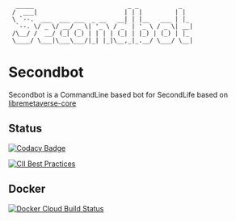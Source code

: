 ```
  _____                          _ _           _
 /  ___|                        | | |         | |
 \ `--.  ___  ___ ___  _ __   __| | |__   ___ | |_
  `--. \/ _ \/ __/ _ \| '_ \ / _` | '_ \ / _ \| __|
 /\__/ /  __/ (_| (_) | | | | (_| | |_) | (_) | |_
 \____/ \___|\___\___/|_| |_|\__,_|_.__/ \___/ \__|
```
Secondbot
===============
Secondbot is a CommandLine based bot for SecondLife based on [libremetaverse-core](https://github.com/Madpeterz/libremetaverse-core)

Status
---------------
[![Codacy Badge](https://api.codacy.com/project/badge/Grade/1945bad2070d4421adc9c6266dadb237)](https://www.codacy.com/manual/madpeter/SecondBot?utm_source=github.com&amp;utm_medium=referral&amp;utm_content=Madpeterz/SecondBot&amp;utm_campaign=Badge_Grade)

[![CII Best Practices](https://bestpractices.coreinfrastructure.org/projects/3765/badge)](https://bestpractices.coreinfrastructure.org/projects/3765)

Docker
---------------
[![Docker Cloud Build Status](https://img.shields.io/docker/cloud/build/madpeter/secondbot-bitbucket-auto?style=flat-square)](https://hub.docker.com/r/madpeter/secondbot-bitbucket-auto)
